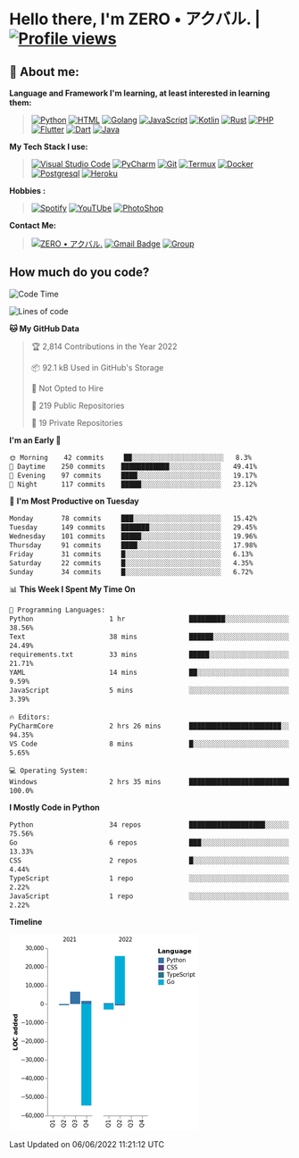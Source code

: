 # **Hello there**, I'm ZERO • アクバル. | [![Profile views](https://gpvc.arturio.dev/Ryomen-Sukuna)](https://github.com/Ryomen-Sukuna)

## 👦 **About me**:

**Language and Framework I'm learning, at least interested in learning them:**

> [![Python](https://badges.aleen42.com/src/python.svg)](https://python.org)
> [![HTML](https://img.shields.io/badge/-HTML-%232c3e50?style=flat&logo=php)](https://whatwg.org)
> [![Golang](https://badges.aleen42.com/src/golang.svg)](https://golang.org)
> [![JavaScript](https://badges.aleen42.com/src/javascript.svg)](https://nodejs.org)
> [![Kotlin](https://badges.aleen42.com/src/kotlin.svg)](https://kotlinlang.org)
> [![Rust](https://img.shields.io/badge/-rust-%232c3e50?style=flat&logo=rust)](https://rust-lang.org)
> [![PHP](https://img.shields.io/badge/-php-%232c3e50?style=flat&logo=php)](https://www.php.net)
> [![Flutter](https://img.shields.io/badge/-flutter-%232c3e50?style=flat&logo=flutter)](https://flutter.dev)
> [![Dart](https://img.shields.io/badge/-dart-%232c3e50?style=flat&logo=dart)](https://dart.dev)
> [![Java](https://badges.aleen42.com/src/java.svg)](https://www.java.com/en)

**My Tech Stack I use:**

> [![Visual Studio Code](https://badges.aleen42.com/src/visual_studio_code.svg)](https://code.visualstudio.com)
> [![PyCharm](https://img.shields.io/badge/-pycharm-%23007ACC?style=flat&logo=pycharm&logoColor=black&color=black&labelColor=green)](https://www.jetbrains.com/pycharm)
> [![Git](https://img.shields.io/badge/-Git-%23F05032?style=flat&logo=git&logoColor=%23ffffff)](https://git-scm.com)
> [![Termux](https://img.shields.io/badge/-Termux-%232c3e50?style=flat&logo=typescript)](https://termux.com)
> [![Docker](https://badges.aleen42.com/src/docker.svg)](https://www.docker.com/)
> [![Postgresql](https://img.shields.io/badge/-Postgresql-%232c3e50?style=flat&logo=postgresql)](https://postgresql.org)
> [![Heroku](https://img.shields.io/badge/-Heroku-purple?style=flat&logo=heroku)](https://heroku.com)

**Hobbies :**

> [![Spotify](https://badges.aleen42.com/src/spotify.svg)](https://spotify.com)
> [![YouTUbe](https://badges.aleen42.com/src/youtube.svg)](https://spotify.com)
> [![PhotoShop](https://badges.aleen42.com/src/photoshop.svg)](https://www.adobe.com/products/photoshop.html)

**Contact Me:**

> [![ZERO • アクバル.](https://badges.aleen42.com/src/telegram.svg)](https://t.me/Anomaliii)
> [![Gmail Badge](https://img.shields.io/badge/-ryomensukuna83@gmail.com-c14438?style=flat&logo=Gmail&logoColor=white)](https://ryomensukuna83@gmail.com)
> [![Group](https://img.shields.io/badge/dynamic/json?logo=telegram&label=%40RandomAnimeIndonesia&labelColor=282c34&suffix=+members&color=2CA5E0&query=%24.data.totalSubs&url=https%3A%2F%2Fapi.spencerwoo.com%2Fsubstats%2F%3Fsource%3Dtelegram%26queryKey%3DGrup_Anime_Random&longCache=true%22)](https://t.me/Grup_Anime_Random)
 

## **How much do you code?**

<!--START_SECTION:waka-->
![Code Time](http://img.shields.io/badge/Code%20Time-205%20hrs%2029%20mins-blue)

![Lines of code](https://img.shields.io/badge/From%20Hello%20World%20I%27ve%20Written--24%20Thousand%20lines%20of%20code-blue)

**🐱 My GitHub Data** 

> 🏆 2,814 Contributions in the Year 2022
 > 
> 📦 92.1 kB Used in GitHub's Storage 
 > 
> 🚫 Not Opted to Hire
 > 
> 📜 219 Public Repositories 
 > 
> 🔑 19 Private Repositories  
 > 
**I'm an Early 🐤** 

```text
🌞 Morning    42 commits     ██░░░░░░░░░░░░░░░░░░░░░░░   8.3% 
🌆 Daytime    250 commits    ████████████░░░░░░░░░░░░░   49.41% 
🌃 Evening    97 commits     ████░░░░░░░░░░░░░░░░░░░░░   19.17% 
🌙 Night      117 commits    █████░░░░░░░░░░░░░░░░░░░░   23.12%

```
📅 **I'm Most Productive on Tuesday** 

```text
Monday       78 commits     ███░░░░░░░░░░░░░░░░░░░░░░   15.42% 
Tuesday      149 commits    ███████░░░░░░░░░░░░░░░░░░   29.45% 
Wednesday    101 commits    █████░░░░░░░░░░░░░░░░░░░░   19.96% 
Thursday     91 commits     ████░░░░░░░░░░░░░░░░░░░░░   17.98% 
Friday       31 commits     █░░░░░░░░░░░░░░░░░░░░░░░░   6.13% 
Saturday     22 commits     █░░░░░░░░░░░░░░░░░░░░░░░░   4.35% 
Sunday       34 commits     █░░░░░░░░░░░░░░░░░░░░░░░░   6.72%

```


📊 **This Week I Spent My Time On** 

```text
💬 Programming Languages: 
Python                   1 hr                █████████░░░░░░░░░░░░░░░░   38.56% 
Text                     38 mins             ██████░░░░░░░░░░░░░░░░░░░   24.49% 
requirements.txt         33 mins             █████░░░░░░░░░░░░░░░░░░░░   21.71% 
YAML                     14 mins             ██░░░░░░░░░░░░░░░░░░░░░░░   9.59% 
JavaScript               5 mins              ░░░░░░░░░░░░░░░░░░░░░░░░░   3.39%

🔥 Editors: 
PyCharmCore              2 hrs 26 mins       ███████████████████████░░   94.35% 
VS Code                  8 mins              █░░░░░░░░░░░░░░░░░░░░░░░░   5.65%

💻 Operating System: 
Windows                  2 hrs 35 mins       █████████████████████████   100.0%

```

**I Mostly Code in Python** 

```text
Python                   34 repos            ███████████████████░░░░░░   75.56% 
Go                       6 repos             ███░░░░░░░░░░░░░░░░░░░░░░   13.33% 
CSS                      2 repos             █░░░░░░░░░░░░░░░░░░░░░░░░   4.44% 
TypeScript               1 repo              ░░░░░░░░░░░░░░░░░░░░░░░░░   2.22% 
JavaScript               1 repo              ░░░░░░░░░░░░░░░░░░░░░░░░░   2.22%

```


**Timeline**

![Chart not found](https://raw.githubusercontent.com/Ryomen-Sukuna/Ryomen-Sukuna/master/charts/bar_graph.png) 


 Last Updated on 06/06/2022 11:21:12 UTC
<!--END_SECTION:waka-->
